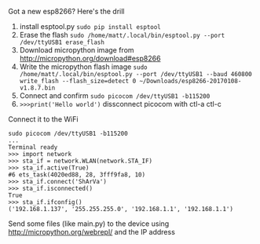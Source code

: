 Got a new esp8266? Here's the drill
1. install esptool.py `sudo pip install esptool`
2. Erase the flash `sudo /home/matt/.local/bin/esptool.py --port /dev/ttyUSB1 erase_flash`
3. Download micropython image from http://micropython.org/download#esp8266
4. Write the micropython flash image `sudo /home/matt/.local/bin/esptool.py --port /dev/ttyUSB1 --baud 460800 write_flash --flash_size=detect 0 ~/Downloads/esp8266-20170108-v1.8.7.bin`
5. Connect and confirm `sudo picocom /dev/ttyUSB1 -b115200`
6. `>>>print('Hello world')` dissconnect picocom with ctl-a ctl-c

Connect it to the WiFi
```
sudo picocom /dev/ttyUSB1 -b115200
...
Terminal ready
>>> import network
>>> sta_if = network.WLAN(network.STA_IF)
>>> sta_if.active(True)
#6 ets_task(4020ed88, 28, 3fff9fa8, 10)
>>> sta_if.connect('ShArVa')
>>> sta_if.isconnected()
True
>>> sta_if.ifconfig()
('192.168.1.137', '255.255.255.0', '192.168.1.1', '192.168.1.1')
```

Send some files (like main.py) to the device using http://micropython.org/webrepl/ and the IP address
